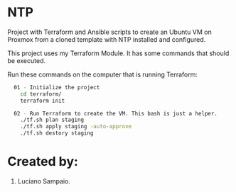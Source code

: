 # NTP
Project with Terraform and Ansible scripts to create an Ubuntu VM on Proxmox from a cloned template with NTP installed and configured.

This project uses my Terraform Module. It has some commands that should be executed.

Run these commands on the computer that is running Terraform:
```bash
  01 - Initialize the project
    cd terraform/
    terraform init

  02 - Run Terraform to create the VM. This bash is just a helper.
    ./tf.sh plan staging
    ./tf.sh apply staging -auto-approve
    ./tf.sh destory staging
```

# Created by: 

1. Luciano Sampaio.
